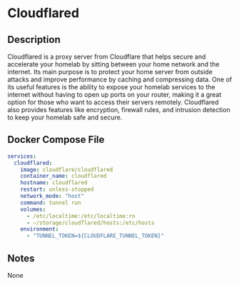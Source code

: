 # Cloudflared
    
    

## Description

Cloudflared is a proxy server from Cloudflare that helps secure and accelerate your homelab by sitting between your home network and the internet. Its main purpose is to protect your home server from outside attacks and improve performance by caching and compressing data. One of its useful features is the ability to expose your homelab services to the internet without having to open up ports on your router, making it a great option for those who want to access their servers remotely. Cloudflared also provides features like encryption, firewall rules, and intrusion detection to keep your homelab safe and secure.

## Docker Compose File

```yaml
services:
  cloudflared:
    image: cloudflare/cloudflared
    container_name: cloudflared
    hostname: cloudflared
    restart: unless-stopped
    network_mode: "host"
    command: tunnel run
    volumes:
      - /etc/localtime:/etc/localtime:ro
      - ~/storage/cloudflared/hosts:/etc/hosts
    environment:
      - "TUNNEL_TOKEN=${CLOUDFLARE_TUNNEL_TOKEN}"
```

## Notes

None